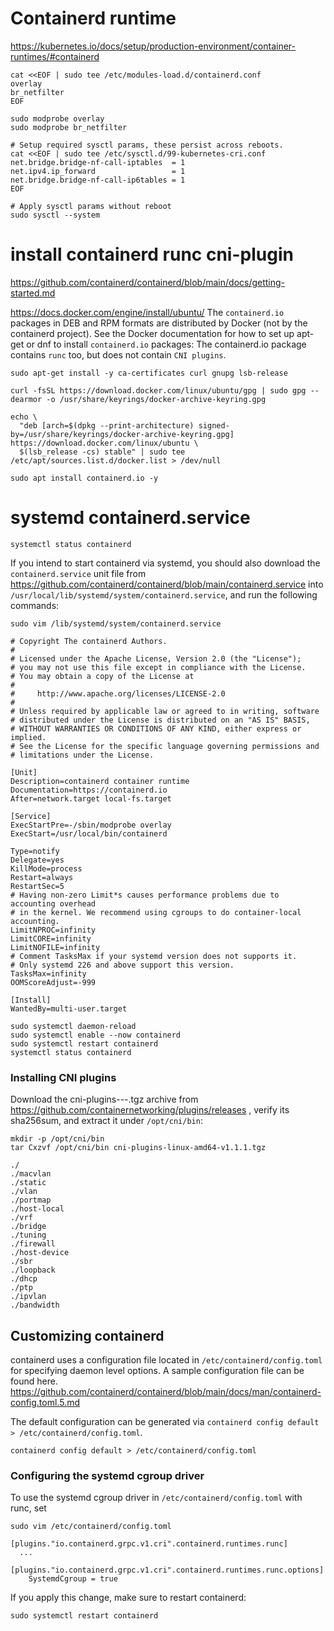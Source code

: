 # Containerd runtime
https://kubernetes.io/docs/setup/production-environment/container-runtimes/#containerd

```
cat <<EOF | sudo tee /etc/modules-load.d/containerd.conf
overlay
br_netfilter
EOF

sudo modprobe overlay
sudo modprobe br_netfilter

# Setup required sysctl params, these persist across reboots.
cat <<EOF | sudo tee /etc/sysctl.d/99-kubernetes-cri.conf
net.bridge.bridge-nf-call-iptables  = 1
net.ipv4.ip_forward                 = 1
net.bridge.bridge-nf-call-ip6tables = 1
EOF

# Apply sysctl params without reboot
sudo sysctl --system
```

# install containerd runc cni-plugin
https://github.com/containerd/containerd/blob/main/docs/getting-started.md


https://docs.docker.com/engine/install/ubuntu/
The ```containerd.io``` packages in DEB and RPM formats are distributed by Docker (not by the containerd project). See the Docker documentation for how to set up apt-get or dnf to install ```containerd.io``` packages:
The containerd.io package contains ```runc``` too, but does not contain ```CNI plugins```.



```
sudo apt-get install -y ca-certificates curl gnupg lsb-release

curl -fsSL https://download.docker.com/linux/ubuntu/gpg | sudo gpg --dearmor -o /usr/share/keyrings/docker-archive-keyring.gpg
```
```
echo \
  "deb [arch=$(dpkg --print-architecture) signed-by=/usr/share/keyrings/docker-archive-keyring.gpg] https://download.docker.com/linux/ubuntu \
  $(lsb_release -cs) stable" | sudo tee /etc/apt/sources.list.d/docker.list > /dev/null
```
```
sudo apt install containerd.io -y
```


# systemd containerd.service
```
systemctl status containerd
```
If you intend to start containerd via systemd, you should also download the ```containerd.service``` unit file from https://github.com/containerd/containerd/blob/main/containerd.service into ```/usr/local/lib/systemd/system/containerd.service```, and run the following commands:

```
sudo vim /lib/systemd/system/containerd.service
```
```
# Copyright The containerd Authors.
#
# Licensed under the Apache License, Version 2.0 (the "License");
# you may not use this file except in compliance with the License.
# You may obtain a copy of the License at
#
#     http://www.apache.org/licenses/LICENSE-2.0
#
# Unless required by applicable law or agreed to in writing, software
# distributed under the License is distributed on an "AS IS" BASIS,
# WITHOUT WARRANTIES OR CONDITIONS OF ANY KIND, either express or implied.
# See the License for the specific language governing permissions and
# limitations under the License.

[Unit]
Description=containerd container runtime
Documentation=https://containerd.io
After=network.target local-fs.target

[Service]
ExecStartPre=-/sbin/modprobe overlay
ExecStart=/usr/local/bin/containerd

Type=notify
Delegate=yes
KillMode=process
Restart=always
RestartSec=5
# Having non-zero Limit*s causes performance problems due to accounting overhead
# in the kernel. We recommend using cgroups to do container-local accounting.
LimitNPROC=infinity
LimitCORE=infinity
LimitNOFILE=infinity
# Comment TasksMax if your systemd version does not supports it.
# Only systemd 226 and above support this version.
TasksMax=infinity
OOMScoreAdjust=-999

[Install]
WantedBy=multi-user.target
```


```
sudo systemctl daemon-reload
sudo systemctl enable --now containerd
sudo systemctl restart containerd
systemctl status containerd
```


### Installing CNI plugins
Download the cni-plugins-<OS>-<ARCH>-<VERSION>.tgz archive from https://github.com/containernetworking/plugins/releases , verify its sha256sum, and extract it under ```/opt/cni/bin```:
```
mkdir -p /opt/cni/bin
tar Cxzvf /opt/cni/bin cni-plugins-linux-amd64-v1.1.1.tgz
```
```
./
./macvlan
./static
./vlan
./portmap
./host-local
./vrf
./bridge
./tuning
./firewall
./host-device
./sbr
./loopback
./dhcp
./ptp
./ipvlan
./bandwidth
```




## Customizing containerd
containerd uses a configuration file located in ```/etc/containerd/config.toml``` for specifying daemon level options. A sample configuration file can be found here.
https://github.com/containerd/containerd/blob/main/docs/man/containerd-config.toml.5.md

The default configuration can be generated via ```containerd config default > /etc/containerd/config.toml```.

```
containerd config default > /etc/containerd/config.toml
```





### Configuring the systemd cgroup driver
To use the systemd cgroup driver in ```/etc/containerd/config.toml``` with runc, set

```
sudo vim /etc/containerd/config.toml
```
```
[plugins."io.containerd.grpc.v1.cri".containerd.runtimes.runc]
  ...
  [plugins."io.containerd.grpc.v1.cri".containerd.runtimes.runc.options]
    SystemdCgroup = true
```
If you apply this change, make sure to restart containerd:
```
sudo systemctl restart containerd
```